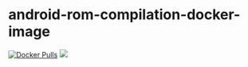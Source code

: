 # android-rom-compilation-docker-image

[![Docker Pulls](https://img.shields.io/docker/pulls/jereksel/android-rom-compilation.svg?maxAge=2592000)](https://hub.docker.com/r/jereksel/android-rom-compilation/) 
[![](https://images.microbadger.com/badges/image/jereksel/android-rom-compilation.svg)](https://microbadger.com/images/jereksel/android-rom-compilation "Get your own image badge on microbadger.com")
